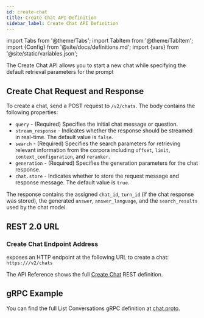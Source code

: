 ```yaml
---
id: create-chat
title: Create Chat API Definition
sidebar_label: Create Chat API Definition
---
```


import Tabs from '@theme/Tabs';
import TabItem from '@theme/TabItem';
import {Config} from '@site/docs/definitions.md';
import {vars} from '@site/static/variables.json';

The Create Chat API allows you to start a new chat while specifying the
default retrieval parameters for the prompt

## Create Chat Request and Response

To create a chat, send a POST request to `/v2/chats`. The body contains the
following properties:

- `query` - (Required) Specifies the initial chat message or question.
- `stream_response` - Indicates whether the response should be streamed in
  real-time. The default value is `false`.
- `search` - (Required) Specifies the search parameters for retrieving
  relevant information from the corpora including `offset`, `limit`,
  `context_configuration`, and `reranker`.
- `generation` - (Required) Specifies the generation parameters for the chat
  response.
- `chat.store` - Indicates whether to store the request message and response
  message. The default value is `true`.

The response contains the assigned `chat_id`, `turn_id` (if the chat response
was stored), the generated `answer`, `answer_language`, and the `search_results`
used by the chat model.

## REST 2.0 URL

### Create Chat Endpoint Address

<Config v="names.product"/> exposes an HTTP endpoint at the following URL
to create a chat:
<code>https://<Config v="domains.rest.indexing"/>/v2/chats</code>

The API Reference shows the full [Create Chat](/docs/rest-api/create-chat) REST definition.

## gRPC Example

You can find the full List Conversations gRPC definition at [chat.proto](https://github.com/vectara/protos/blob/main/chat.proto).
